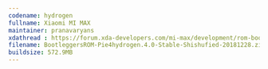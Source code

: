 ```yaml
---
codename: hydrogen
fullname: Xiaomi MI MAX
maintainer: pranavaryans
xdathread : https://forum.xda-developers.com/mi-max/development/rom-bootleggersrom-2-2-t3783863
filename: BootleggersROM-Pie4hydrogen.4.0-Stable-Shishufied-20181228.zip
buildsize: 572.9MB
---
```


